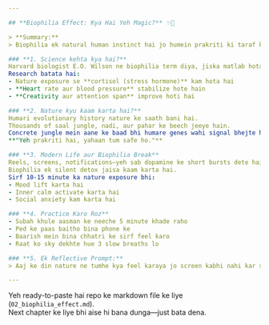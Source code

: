 ```yaml
---

## **Biophilia Effect: Kya Hai Yeh Magic?** ✨🌿

> **Summary:**  
> Biophilia ek natural human instinct hai jo humein prakriti ki taraf khinchta hai. Chahe ped-paudhe ho, pani ho ya sirf ek khidki se dikhta hua sky ho—yeh sab kuch humare dimaag, dil aur sharir ko heal karta hai.

### **1. Science kehta kya hai?**  
Harvard biologist E.O. Wilson ne biophilia term diya, jiska matlab hota hai "love of life and living systems."  
Research batata hai:
- Nature exposure se **cortisol (stress hormone)** kam hota hai  
- **Heart rate aur blood pressure** stabilize hote hain  
- **Creativity aur attention span** improve hoti hai  

### **2. Nature kyu kaam karta hai?**  
Humari evolutionary history nature ke saath bani hai.  
Thousands of saal jungle, nadi, aur pahar ke beech jeeye hain.  
Concrete jungle mein aane ke baad bhi humare genes wahi signal bhejte hain:  
**"Yeh prakriti hai, yahaan tum safe ho."**

### **3. Modern Life aur Biophilia Break**  
Reels, screens, notifications—yeh sab dopamine ke short bursts dete hain, lekin long-term mind ko cluttered banate hain.  
Biophilia ek silent detox jaisa kaam karta hai.  
Sirf 10-15 minute ka nature exposure bhi:
- Mood lift karta hai  
- Inner calm activate karta hai  
- Social anxiety kam karta hai  

### **4. Practice Karo Roz**  
- Subah khule aasman ke neeche 5 minute khade raho  
- Ped ke paas baitho bina phone ke  
- Baarish mein bina chhatri ke sirf feel karo  
- Raat ko sky dekhte hue 3 slow breaths lo

### **5. Ek Reflective Prompt:**  
> Aaj ke din nature ne tumhe kya feel karaya jo screen kabhi nahi kar sakti?

---
```


Yeh ready-to-paste hai repo ke markdown file ke liye (`02_biophilia_effect.md`).  
Next chapter ke liye bhi aise hi bana dunga—just bata dena.
